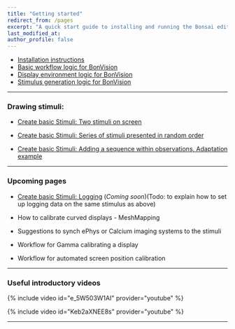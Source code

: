 ```yaml
---
title: "Getting started"
redirect_from: /pages
excerpt: "A quick start guide to installing and running the Bonsai editor."
last_modified_at: 
author_profile: false
---
```


* [Installation instructions](/pages/002_Install)
* [Basic workflow logic for BonVision](/pages/01-Basic-Workflow)
* [Display environment logic for BonVision](/pages/02-Display-Environment-basics)
* [Stimulus generation logic for BonVision](/pages/02a-Stimulus-Generation)

***

### Drawing stimuli:

* [Create basic Stimuli: Two stimuli on screen](/pages/03-Creating-Basic-Stimuli)

* [Create basic Stimuli: Series of stimuli presented in random order](/pages/04-Series-of-stimuli)

* [Create basic Stimuli: Adding a sequence within observations, Adaptation example](/pages/05-Adding-sequence)

***

### Upcoming pages

* [Create basic Stimuli: Logging](/pages/06-Logging) (_Coming soon_)(Todo: to explain how to set up logging data on the same stimulus as above)

* How to calibrate curved displays - MeshMapping

* Suggestions to synch ePhys or Calcium imaging systems to the stimuli

* Workflow for Gamma calibrating a display

* Workflow for automated screen position calibration

***
### Useful introductory videos

{% include video id="e_5W503W1AI" provider="youtube" %}

{% include video id="Keb2aXNEE8s" provider="youtube" %}

***
